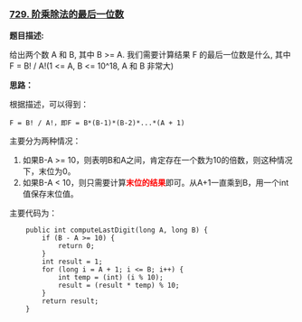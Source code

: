 ### [729. 阶乘除法的最后一位数](http://www.lintcode.com/zh-cn/problem/last-digit-by-factorial-divide/)

**题目描述:**

给出两个数 A 和 B, 其中 B >= A. 我们需要计算结果 F 的最后一位数是什么, 其中F = B! / A!(1 <= A, B <= 10^18, A 和 B 非常大)

**思路：**

根据描述，可以得到：

```
F = B! / A!，即F = B*(B-1)*(B-2)*...*(A + 1)
```

主要分为两种情况：

1. 如果B-A >= 10，则表明B和A之间，肯定存在一个数为10的倍数，则这种情况下，末位为0。
2. 如果B-A < 10，则只需要计算<font color=red>**末位的结果**</font>即可。从A+1一直乘到B，用一个int值保存末位值。

主要代码为：

```
    public int computeLastDigit(long A, long B) {
        if (B - A >= 10) {
            return 0;
        }
        int result = 1;
        for (long i = A + 1; i <= B; i++) {
            int temp = (int) (i % 10);
            result = (result * temp) % 10;
        }
        return result;
    }
```